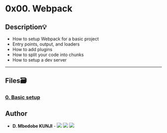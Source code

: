 # 0x00. Webpack

## Description:bulb:

- How to setup Webpack for a basic project
- Entry points, output, and loaders
- How to add plugins
- How to split your code into chunks
- How to setup a dev server


---

## Files:card_file_box:

### [0. Basic setup](./task_0)




## Author

- **D. Mbedobe KUNJI** - [<img src="https://img.shields.io/badge/GitHub-181717.svg?&style=plastic&logo=github&logoColor=white"/>](https://github.com/Mbedobe)
  [<img src="https://img.shields.io/badge/Twitter-1DA1F2.svg?&style=plastic&logo=twitter&logoColor=white"/>](https://twitter.com/@kd_mbedobe)
  [<img src="https://img.shields.io/badge/Linkedin-0A66C2.svg?&style=plastic&logo=linkedin&logoColor=white"/>](https://www.linkedin.com/in/danielmbedobe/)
